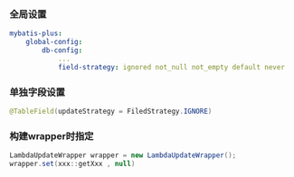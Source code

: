 ### 全局设置

```yaml
mybatis-plus:
    global-config:
        db-config:
            ...
            field-strategy: ignored not_null not_empty default never
```

### 单独字段设置

```java
@TableField(updateStrategy = FiledStrategy.IGNORE)
```

### 构建wrapper时指定

```java
LambdaUpdateWrapper wrapper = new LambdaUpdateWrapper();
wrapper.set(xxx::getXxx , null)
```
